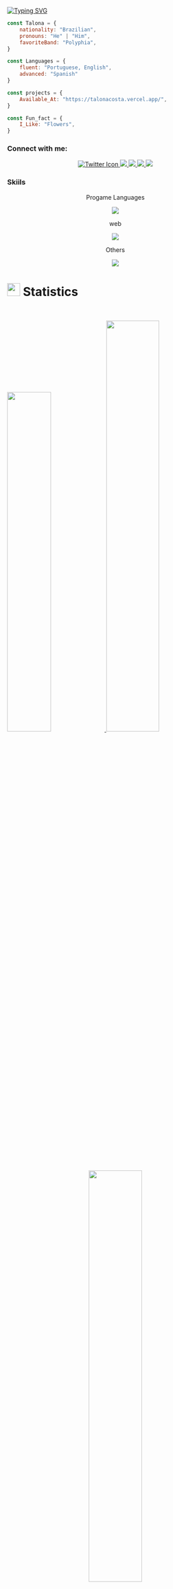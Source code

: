 [![Typing SVG](http://readme-typing-svg.herokuapp.com?font=Poppins&size=24&pause=1000&color=864CF7&center=true&random=false&width=435&lines=Hi+%F0%9F%91%8B%2C+I'm+Talona;I'm+a+Software+engineer;I'm+from+Brasil;I'm+20+years+old;I+like+flowers)](https://git.io/typing-svg) 


```javascript
const Talona = {
    nationality: "Brazilian",
    pronouns: "He" | "Him",
    favoriteBand: "Polyphia",  
}

const Languages = {
    fluent: "Portuguese, English",
    advanced: "Spanish"
}

const projects = {
    Available_At: "https://talonacosta.vercel.app/",
}

const Fun_fact = {
    I_Like: "Flowers",
}
```

<h3 align="left">Connect with me:</h3>

<p align="center">
<a href="mailto:talonacontato@gmail.com" target="_blank">
    <img src="https://skillicons.dev/icons?i=gmail" alt="Twitter Icon" />
</a>
<a href="talonacontato@gmail.com" target="_blank">
    <img src="https://skillicons.dev/icons?i=twitter" />
  </a>
  <a href="https://linkedin.com/in/talona-costa" target="_blank">
    <img src="https://skillicons.dev/icons?i=linkedin" />
  </a>
  <a href="https://discord.gg/f5dBAWrXkB" target="_blank">
    <img src="https://skillicons.dev/icons?i=discord" />
  </a>
   <a href="https://www.instagram.com/talonaa_/" target="_blank">
    <img src="https://skillicons.dev/icons?i=instagram" />
  </a>
</p>

<h3 align="left"> Skiils </h3>

<p align="center">
 Progame Languages
    <p align="center">
     <a href="https://talonacosta.vercel.app/Link" target="_blank"> 
    <img src="https://skillicons.dev/icons?i=js,ts,md,java,python"/>
  </a>
   </p>
</p>

<p align="center">
    web
    <p align="center">
  <a href="https://talonacosta.vercel.app/Link"> 
    <img src="https://skillicons.dev/icons?i=html,css,sass,nodejs,npm,react,vercel"/>
  </a>
 </p>
   
 <p align="center">
 Others
 <p align="center">
  <a href="https://talonacosta.vercel.app/Link"> 
    <img src="https://skillicons.dev/icons?i=windows,vscode,visualstudio,figma,git,github,obsidian,notion"/>
  </a>
     </p>
</p>


# <img src="https://media4.giphy.com/media/MIGbtLZoVjbl0bYbAd/giphy.gif?cid=ecf05e472t2h0i8d7dcjaoau9iqtchhr899hxmpxzzgc7lyw&rid=giphy.gif" width="30"> Statistics

<br/>

<p align="left">
  <a href="https://talonacosta.vercel.app/">
    <img width="45%" src="https://github-readme-stats.vercel.app/api?username=Talonacosta&theme=midnight-purple&show&hide_border=false&count_private=true">
    <img width="49.5%" src="https://github-readme-streak-stats.herokuapp.com/?user=Talonacosta&theme=midnight-purple&hide_border=false">		  
  </a>
</p>

<br>

<p align="center">
  <a href="[https://talonacosta.vercel.app/](https://talonacosta.vercel.app/)">
    <img width="49.5%" src="https://github-readme-stats.vercel.app/api/top-langs/?username=Talonacosta&theme=midnight-purple&show_icons=true&hide_border=false&layout=compact">
  </a>
</p>

![Talonacosta's github activity graph](https://github-readme-activity-graph.vercel.app/graph?username=Talonacosta&bg_color=000000&color=ffffff&line=aa55ff&point=ffffff&area=true&hide_border=true)

<p align="center" >
    Visitors Count

</p> 


<p align="center"><img src="https://visit-counter.vercel.app/counter.png?page=https%3A%2F%2Fgithub.com%2FTalonacosta&s=40&c=5700ae&bg=00000000&no=7&ff=electrolize&tb=Visits%3A++&ta=" alt="visits "></p>


## <img src="https://user-images.githubusercontent.com/82110564/189553856-2e7f8f30-80b4-484f-bfaa-9e5eb10f24e5.gif" width="30">About Me


Olá! Sou Talona, um desenvolvedor apaixonado baseado no Brasil, sempre em busca de novos desafios e oportunidades para expandir meu conhecimento e habilidades. Com uma sólida formação em ciência da computação e anos de experiência prática, estou constantemente mergulhando em projetos criativos e inovadores que me permitem explorar meu potencial ao máximo.

Minha jornada no mundo da programação começou com uma fascinação pela capacidade de criar soluções práticas e eficientes para problemas complexos. Ao longo dos anos, desenvolvi habilidades em uma variedade de linguagens e tecnologias, desde linguagens de programação como JavaScript e Python até frameworks modernos como React e Node.js. Estou sempre buscando aprender mais e me manter atualizado com as últimas tendências e práticas da indústria.

Além do desenvolvimento de software, tenho um interesse especial em compartilhar meu conhecimento com os outros. Seja através de mentorias, escrevendo artigos ou participando de comunidades de desenvolvedores, estou sempre procurando maneiras de contribuir para a comunidade e ajudar outros aspirantes a desenvolvedores a alcançar seu potencial máximo.

Quando não estou codificando, você pode me encontrar explorando a natureza, praticando esportes ao ar livre ou simplesmente relaxando com um bom livro. Acredito na importância de equilibrar trabalho e lazer para uma vida saudável e gratificante. Estou sempre aberto a novas conexões e oportunidades de colaboração, então não hesite em entrar em contato!

<br>

![Talona's github activity graph](https://ssr-contributions-svg.vercel.app/_/Talonacosta?chart=3dbar&gap=0.6&scale=2&flatten=2&animation=wave&animation_duration=1&animation_delay=0.05&animation_amplitude=20&animation_frequency=0.5&animation_wave_center=10_0&format=svg&weeks=30&theme=purple&dark=true) 



